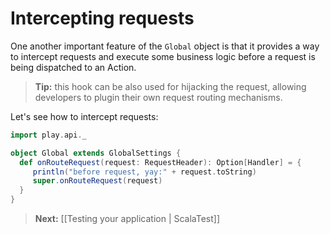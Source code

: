 # Intercepting requests

One another important feature of  the ```Global``` object is that it provides a way to intercept requests and execute some business logic before a request is being dispatched to an Action. 

> **Tip:** this hook can be also used for hijacking the request, allowing developers to plugin their own request routing mechanisms. 

Let's see how to intercept requests:

```scala
import play.api._

object Global extends GlobalSettings {
  def onRouteRequest(request: RequestHeader): Option[Handler] = {
     println("before request, yay:" + request.toString)
     super.onRouteRequest(request)
  }
}
```

> **Next:** [[Testing your application | ScalaTest]]